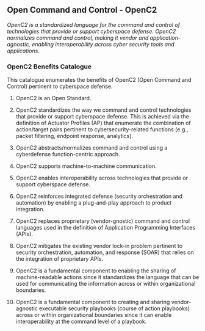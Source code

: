 
## Open Command and Control - OpenC2
*OpenC2 is a standardized language for the command and control of technologies that provide or support cyberspace defense. OpenC2 normalizes command and control, making it vendor and application-agnostic, enabling interoperability across cyber security tools and applications.*

### OpenC2 Benefits Catalogue

This catalogue enumerates the benefits of OpenC2 (Open Command and Control) pertinent to cyberspace defense.

 
1. OpenC2 is an Open Standard.

2. OpenC2 standardizes the way we command and control technologies that provide or support cyberspace defense. This is achieved via the definition of Actuator Profiles (AP) that enumerate the combination of action/target pairs pertinent to cybersecurity-related functions (e.g., packet filtering, endpoint response, analytics).

3. OpenC2 abstracts/normalizes command and control using a cyberdefense function-centric approach.

4. OpenC2 supports machine-to-machine communication.

5. OpenC2 enables interoperability across technologies that provide or support cyberspace defense. 

6. OpenC2 reinforces integrated defense (security orchestration and automation) by enabling a plug-and-play approach to product integration.

7. OpenC2 replaces proprietary (vendor-gnostic) command and control languages used in the definition of Application Programming Interfaces (APIs).

8. OpenC2 mitigates the existing vendor lock-in problem pertinent to security orchestration, automation, and response (SOAR) that relies on the integration of proprietary APIs.

9. OpenC2 is a fundamental component to enabling the sharing of machine-readable actions since it standardizes the language that can be used for communicating the information across or within organizational boundaries.

10. OpenC2 is a fundamental component to creating and sharing vendor-agnostic executable security playbooks (course of action playbooks) across or within organizational boundaries since it can enable interoperability at the command level of a playbook.


